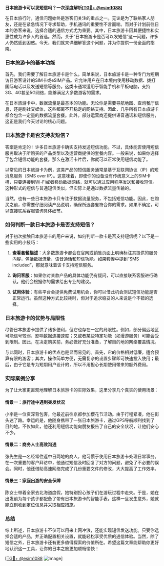 **日本旅游卡可以发短信吗？一次深度解析[[TG💪+ @esim1088](https://t.me/s/esim1088)]**

在日本旅行时，通信问题始终是游客们关注的重点之一。无论是为了联络家人朋友，还是在紧急情况下寻求帮助，手机通讯的重要性不言而喻。而对于计划前往日本的游客来说，选择合适的通信方式尤为重要。其中，日本旅游卡因其便捷性和实惠性成为许多人的首选。然而，关于“日本旅游卡是否可以发短信”这一问题，许多人仍然感到困惑。今天，我们就来详细解答这个问题，并为你提供一份全面的指南。

### 日本旅游卡的基本功能

首先，我们需要了解日本旅游卡是什么。简单来说，日本旅游卡是一种专门为短期访日游客设计的SIM卡或eSIM产品。它允许用户在日本境内使用移动数据、拨打国际电话以及发送短信等服务。这类卡通常适用于智能手机和平板电脑，支持3G、4G甚至5G网络，能够满足大多数游客的需求。

在日本旅游卡中，数据流量是最基本的功能。无论你是需要导航地图、查询餐厅信息，还是刷社交媒体，这些都离不开稳定的网络支持。因此，几乎所有日本旅游卡都会包含一定量的数据流量套餐。此外，部分运营商还提供语音通话和短信服务，这正是我们今天讨论的核心问题。

### 日本旅游卡是否支持发短信？

答案是肯定的！许多日本旅游卡确实支持发送短信功能。不过，具体能否使用短信服务取决于所购买的产品类型以及运营商提供的套餐内容。一般来说，如果你选择了包含短信功能的套餐，那么在激活卡片后，你就可以正常使用短信功能了。

以常见的日本旅游卡为例，这类产品的短信服务通常是基于互联网协议（IP）的短消息服务（SMS over IP）。这意味着，即使你的设备没有传统意义上的SIM卡槽，只要连接到Wi-Fi或者移动数据网络，就可以通过应用程序发送和接收短信。这种形式的短信与普通短信类似，但实际上是通过数据流量传输的。

当然，也有一些日本旅游卡只专注于数据流量服务，不包括短信功能。因此，在购买之前，你需要仔细阅读产品说明，确保所选套餐符合你的需求。如果不确定，可以直接联系客服咨询具体细节。

### 如何判断一款日本旅游卡是否支持短信？

对于初次接触日本旅游卡的用户来说，如何判断一款卡是否支持短信呢？以下是一些实用的小技巧：

1. **查看套餐描述**：大多数旅游卡都会在官网或销售页面上明确标注其提供的服务内容，包括数据流量、语音通话和短信功能。如果套餐中提到“SMS included”，那就意味着该卡支持短信服务。
   
2. **询问客服**：如果你对某款产品的具体功能仍有疑问，可以直接联系客服进行确认。他们会根据你的需求给出专业的建议。

3. **试用体验**：有些平台会提供免费试用机会，你可以借此机会测试短信功能是否正常运行。虽然这种方式比较耗时，但对于追求稳妥的人来说是个不错的选择。

### 日本旅游卡的优势与局限性

尽管日本旅游卡提供了诸多便利，但它也存在一定的局限性。例如，部分偏远地区可能信号较弱，影响数据连接速度；又或者某些特定功能（如漫游服务）可能会受到限制。因此，在决定购买前，务必做好充分准备，了解目的地的网络覆盖情况。

与此同时，日本旅游卡的优点也是显而易见的。首先，它的价格相对低廉，适合预算有限的游客；其次，操作简单方便，无需复杂的设置步骤即可快速投入使用；最后，由于它是专为短期用户设计的，所以不用担心长期使用带来的额外费用。

### 实际案例分享

为了让大家更直观地理解日本旅游卡的实际效果，这里分享几个真实的使用场景：

#### 情景一：旅行途中遇到突发状况
小李是一位资深背包客，他最近前往京都参加樱花节活动。由于行程紧凑，他在街头迷了路。幸运的是，他随身携带了一张日本旅游卡，通过GPS导航顺利找到了目的地。不仅如此，他还利用短信功能向朋友报告了自己的安全状况，让他们安心不少。

#### 情景二：商务人士高效沟通
张先生是一名经常往返中日两地的商人，他习惯于使用日本旅游卡处理日常事务。在一次重要的客户拜访中，他通过短信及时回复了对方的问题，避免了不必要的误会。同时，他还借助高速网络完成了几份重要文件的修改，大大提高了工作效率。

#### 情景三：家庭出游的安全保障
陈女士带着全家去北海道度假，她特别担心孩子们在游玩过程中走失。于是，她在出发前为每个孩子都配备了带有日本旅游卡的智能手表，这样一旦发生意外，她就能立刻收到定位信息并采取相应措施。

### 总结

综上所述，日本旅游卡不仅可以用来上网冲浪，还能实现短信发送功能。只要你选择合适的产品，并正确配置相关设置，就能轻松享受优质的通信体验。当然，除了短信之外，日本旅游卡还有更多值得探索的价值所在。希望这篇文章能帮助你更好地认识这一工具，让你的日本之旅更加顺畅愉快！

[[TG💪+ @esim1088](https://t.me/s/esim1088) ![Image](https://i.postimg.cc/4NQfJmqS/Snipaste-2025-05-13-00-14-12.png)]